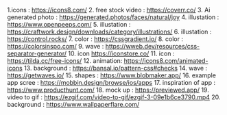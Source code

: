 1.icons  : https://icons8.com/
2. free  stock video : https://coverr.co/
3. Ai generated photo : https://generated.photos/faces/natural/joy
4. illustation : https://www.openpeeps.com/
5. illustation :  https://craftwork.design/downloads/category/illustrations/
6.  illustation : https://control.rocks/
7.  color : https://cssgradient.io/
8.  color : https://colorsinspo.com/
9.  wave : https://wweb.dev/resources/css-separator-generator/
10.  icon https://iconstore.co/
11.  icon : https://tilda.cc/free-icons/
12.  animation: https://icons8.com/animated-icons
13.  background : https://bansal.io/pattern-css#checks
14.  wave : https://getwaves.io/
15.  shapes : https://www.blobmaker.app/
16.  example app scree : https://mobbin.design/browse/ios/apps
17.  inspiration of app : https://www.producthunt.com/
18.  mock up : https://previewed.app/
19.   video to gif : https://ezgif.com/video-to-gif/ezgif-3-09e1b6ce3790.mp4
20.   background : https://www.wallpaperflare.com/
